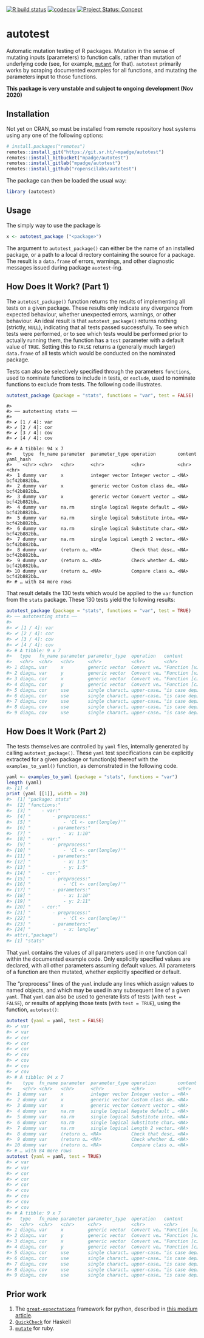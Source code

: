 <!-- README.md is generated from README.Rmd. Please edit that file -->
<!-- badges: start -->

[![R build
status](https://github.com/ropenscilabs/autotest/workflows/R-CMD-check/badge.svg)](https://github.com/ropenscilabs/autotest/actions?query=workflow%3AR-CMD-check)
[![codecov](https://codecov.io/gh/ropenscilabs/autotest/branch/master/graph/badge.svg)](https://codecov.io/gh/ropenscilabs/autotest)
[![Project Status:
Concept](https://www.repostatus.org/badges/latest/concept.svg)](https://www.repostatus.org/#concept)
<!-- badges: end -->

autotest
========

Automatic mutation testing of R packages. Mutation in the sense of
mutating inputs (parameters) to function calls, rather than mutation of
underlying code (see, for example,
[`mutant`](https://github.com/ropensci/mutant) for that). `autotest`
primarily works by scraping documented examples for all functions, and
mutating the parameters input to those functions.

**This package is very unstable and subject to ongoing development (Nov
2020)**

Installation
------------

Not yet on CRAN, so must be installed from remote repository host
systems using any one of the following options:

``` r
# install.packages("remotes")
remotes::install_git("https://git.sr.ht/~mpadge/autotest")
remotes::install_bitbucket("mpadge/autotest")
remotes::install_gitlab("mpadge/autotest")
remotes::install_github("ropenscilabs/autotest")
```

The package can then be loaded the usual way:

``` r
library (autotest)
```

Usage
-----

The simply way to use the package is

``` r
x <- autotest_package ("<package>")
```

The argument to `autotest_package()` can either be the name of an
installed package, or a path to a local directory containing the source
for a package. The result is a `data.frame` of errors, warnings, and
other diagnostic messages issued during package `auotest`-ing.

How Does It Work? (Part 1)
--------------------------

The `autotest_package()` function returns the results of implementing
all tests on a given package. These results only indicate any divergence
from expected behaviour, whether unexpected errors, warnings, or other
behaviour. An ideal result is that `autotest_package()` returns nothing
(strictly, `NULL`), indicating that all tests passed successfully. To
see which tests were performed, or to see which tests would be performed
prior to actually running them, the function has a `test` parameter with
a default value of `TRUE`. Setting this to `FALSE` returns a (generally
much larger) `data.frame` of all tests which would be conducted on the
nominated package.

Tests can also be selectively specified through the parameters
`functions`, used to nominate functions to include in tests, or
`exclude`, used to nominate functions to exclude from tests. The
following code illustrates.

``` r
autotest_package (package = "stats", functions = "var", test = FALSE)
```


    #> 
    #> ── autotesting stats ──
    #> 
    #> ✔ [1 / 4]: var
    #> ✔ [2 / 4]: cor
    #> ✔ [3 / 4]: cov
    #> ✔ [4 / 4]: cov

    #> # A tibble: 94 x 7
    #>    type  fn_name parameter  parameter_type operation        content yaml_hash   
    #>    <chr> <chr>   <chr>      <chr>          <chr>            <chr>   <chr>       
    #>  1 dummy var     x          integer vector Integer vector … <NA>    bcf42b882bb…
    #>  2 dummy var     x          generic vector Custom class de… <NA>    bcf42b882bb…
    #>  3 dummy var     x          generic vector Convert vector … <NA>    bcf42b882bb…
    #>  4 dummy var     na.rm      single logical Negate default … <NA>    bcf42b882bb…
    #>  5 dummy var     na.rm      single logical Substitute inte… <NA>    bcf42b882bb…
    #>  6 dummy var     na.rm      single logical Substitute char… <NA>    bcf42b882bb…
    #>  7 dummy var     na.rm      single logical Length 2 vector… <NA>    bcf42b882bb…
    #>  8 dummy var     (return o… <NA>           Check that desc… <NA>    bcf42b882bb…
    #>  9 dummy var     (return o… <NA>           Check whether d… <NA>    bcf42b882bb…
    #> 10 dummy var     (return o… <NA>           Compare class o… <NA>    bcf42b882bb…
    #> # … with 84 more rows

That result details the 130 tests which would be applied to the `var`
function from the `stats` package. These 130 tests yield the following
results:

``` r
autotest_package (package = "stats", functions = "var", test = TRUE)
#> ── autotesting stats ──
#> 
#> ✔ [1 / 4]: var
#> ✔ [2 / 4]: cor
#> ✔ [3 / 4]: cov
#> ✔ [4 / 4]: cov
#> # A tibble: 9 x 7
#>   type   fn_name parameter parameter_type  operation   content       yaml_hash  
#>   <chr>  <chr>   <chr>     <chr>           <chr>       <chr>         <chr>      
#> 1 diagn… var     x         generic vector  Convert ve… "Function [v… bcf42b882b…
#> 2 diagn… var     y         generic vector  Convert ve… "Function [v… bcf42b882b…
#> 3 diagn… cor     x         generic vector  Convert ve… "Function [c… bcf42b882b…
#> 4 diagn… cor     y         generic vector  Convert ve… "Function [c… bcf42b882b…
#> 5 diagn… cor     use       single charact… upper-case… "is case dep… bcf42b882b…
#> 6 diagn… cor     use       single charact… upper-case… "is case dep… 4e21cddacf…
#> 7 diagn… cov     use       single charact… upper-case… "is case dep… 4e21cddacf…
#> 8 diagn… cov     use       single charact… upper-case… "is case dep… 8dc19144c4…
#> 9 diagn… cov     use       single charact… upper-case… "is case dep… 87d5da3d7a…
```

How Does It Work (Part 2)
-------------------------

The tests themselves are controlled by `yaml` files, internally
generated by calling `autotest_package()`. These `yaml` test
specifications can be explicitly extracted for a given package or
function(s) thereof with the `examples_to_yaml()` function, as
demonstrated in the following code.

``` r
yaml <- examples_to_yaml (package = "stats", functions = "var")
length (yaml)
#> [1] 4
print (yaml [[1]], width = 20)
#>  [1] "package: stats"                    
#>  [2] "functions:"                        
#>  [3] "    - var:"                        
#>  [4] "        - preprocess:"             
#>  [5] "            - 'Cl <- cor(longley)'"
#>  [6] "        - parameters:"             
#>  [7] "            - x: 1:10"             
#>  [8] "    - var:"                        
#>  [9] "        - preprocess:"             
#> [10] "            - 'Cl <- cor(longley)'"
#> [11] "        - parameters:"             
#> [12] "            - x: 1:5"              
#> [13] "            - y: 1:5"              
#> [14] "    - cor:"                        
#> [15] "        - preprocess:"             
#> [16] "            - 'Cl <- cor(longley)'"
#> [17] "        - parameters:"             
#> [18] "            - x: 1:10"             
#> [19] "            - y: 2:11"             
#> [20] "    - cor:"                        
#> [21] "        - preprocess:"             
#> [22] "            - 'Cl <- cor(longley)'"
#> [23] "        - parameters:"             
#> [24] "            - x: longley"          
#> attr(,"package")
#> [1] "stats"
```

That `yaml` contains the values of all parameters used in one function
call within the documented example code. Only explicitly specified
values are declared, with all other parameters assuming default values.
All parameters of a function are then mutated, whether explicitly
specified or default.

The “preprocess” lines of the `yaml` include any lines which assign
values to named objects, and which may be used in any subsequent line of
a given `yaml`. That `yaml` can also be used to generate lists of tests
(with `test = FALSE`), or results of applying those tests (with
`test = TRUE`), using the function, `autotest()`:

``` r
autotest (yaml = yaml, test = FALSE)
#> ✔ var
#> ✔ var
#> ✔ cor
#> ✔ cor
#> ✔ cor
#> ✔ cov
#> ✔ cov
#> ✔ cov
#> ✔ cov
#> # A tibble: 94 x 7
#>    type  fn_name parameter  parameter_type operation        content yaml_hash   
#>    <chr> <chr>   <chr>      <chr>          <chr>            <chr>   <chr>       
#>  1 dummy var     x          integer vector Integer vector … <NA>    bcf42b882bb…
#>  2 dummy var     x          generic vector Custom class de… <NA>    bcf42b882bb…
#>  3 dummy var     x          generic vector Convert vector … <NA>    bcf42b882bb…
#>  4 dummy var     na.rm      single logical Negate default … <NA>    bcf42b882bb…
#>  5 dummy var     na.rm      single logical Substitute inte… <NA>    bcf42b882bb…
#>  6 dummy var     na.rm      single logical Substitute char… <NA>    bcf42b882bb…
#>  7 dummy var     na.rm      single logical Length 2 vector… <NA>    bcf42b882bb…
#>  8 dummy var     (return o… <NA>           Check that desc… <NA>    bcf42b882bb…
#>  9 dummy var     (return o… <NA>           Check whether d… <NA>    bcf42b882bb…
#> 10 dummy var     (return o… <NA>           Compare class o… <NA>    bcf42b882bb…
#> # … with 84 more rows
autotest (yaml = yaml, test = TRUE)
#> ✔ var
#> ✔ var
#> ✔ cor
#> ✔ cor
#> ✔ cor
#> ✔ cov
#> ✔ cov
#> ✔ cov
#> ✔ cov
#> # A tibble: 9 x 7
#>   type   fn_name parameter parameter_type  operation   content       yaml_hash  
#>   <chr>  <chr>   <chr>     <chr>           <chr>       <chr>         <chr>      
#> 1 diagn… var     x         generic vector  Convert ve… "Function [v… bcf42b882b…
#> 2 diagn… var     y         generic vector  Convert ve… "Function [v… bcf42b882b…
#> 3 diagn… cor     x         generic vector  Convert ve… "Function [c… bcf42b882b…
#> 4 diagn… cor     y         generic vector  Convert ve… "Function [c… bcf42b882b…
#> 5 diagn… cor     use       single charact… upper-case… "is case dep… bcf42b882b…
#> 6 diagn… cor     use       single charact… upper-case… "is case dep… 4e21cddacf…
#> 7 diagn… cov     use       single charact… upper-case… "is case dep… 4e21cddacf…
#> 8 diagn… cov     use       single charact… upper-case… "is case dep… 8dc19144c4…
#> 9 diagn… cov     use       single charact… upper-case… "is case dep… 87d5da3d7a…
```

Prior work
----------

1.  The
    [`great-expectations`](https://github.com/great-expectations/great_expectations)
    framework for python, described in [this medium
    article](https://medium.com/@expectgreatdata/down-with-pipeline-debt-introducing-great-expectations-862ddc46782a).
2.  [`QuickCheck`](https://hackage.haskell.org/package/QuickCheck) for
    Haskell
3.  [`mutate`](https://github.com/mbj/mutant) for ruby.
